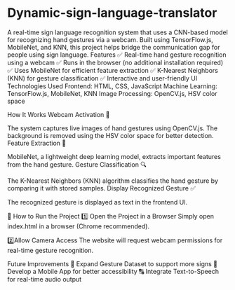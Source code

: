 # Dynamic-sign-language-translator
A real-time sign language recognition system that uses a CNN-based model for recognizing hand gestures via a webcam. Built using TensorFlow.js, MobileNet, and KNN, this project helps bridge the communication gap for people using sign language.
Features
✅ Real-time hand gesture recognition using a webcam
✅ Runs in the browser (no additional installation required)
✅ Uses MobileNet for efficient feature extraction
✅ K-Nearest Neighbors (KNN) for gesture classification
✅ Interactive and user-friendly UI
Technologies Used
Frontend: HTML, CSS, JavaScript
Machine Learning: TensorFlow.js, MobileNet, KNN
Image Processing: OpenCV.js, HSV color space

How It Works
Webcam Activation 🎥

The system captures live images of hand gestures using OpenCV.js.
The background is removed using the HSV color space for better detection.
Feature Extraction 🧠

MobileNet, a lightweight deep learning model, extracts important features from the hand gesture.
Gesture Classification 🔍

The K-Nearest Neighbors (KNN) algorithm classifies the hand gesture by comparing it with stored samples.
Display Recognized Gesture ✅

The recognized gesture is displayed as text in the frontend UI.

🚀 How to Run the Project
1️⃣ Open the Project in a Browser
Simply open index.html in a browser (Chrome recommended).

2️⃣Allow Camera Access
The website will request webcam permissions for real-time gesture recognition.

Future Improvements
🚀 Expand Gesture Dataset to support more signs
📱 Develop a Mobile App for better accessibility
🔠 Integrate Text-to-Speech for real-time audio output


